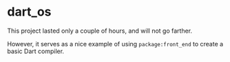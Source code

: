 # dart_os
This project lasted only a couple of hours, and will not go farther.

However, it serves as a nice example of using `package:front_end` to create a
basic Dart compiler.

